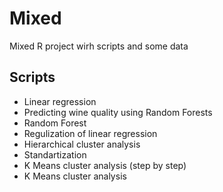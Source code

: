# Mixed
Mixed R project wirh scripts and some data

## Scripts
* Linear regression
* Predicting wine quality using Random Forests
* Random Forest
* Regulization of linear regression
* Hierarchical cluster analysis
* Standartization
* K Means cluster analysis (step by step)
* K Means cluster analysis